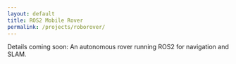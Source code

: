 ```yaml
---
layout: default
title: ROS2 Mobile Rover
permalink: /projects/roborover/
---
```


<p>Details coming soon: An autonomous rover running ROS2 for navigation and SLAM.</p>
